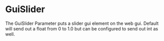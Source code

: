 # GuiSlider

The GuiSlider Parameter puts a slider gui element on the web gui. Default will send out a float from 0 to 1.0 but can be configured to send out int as well.
